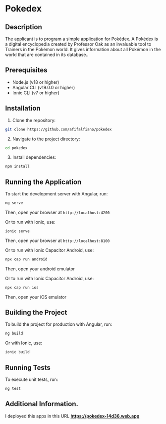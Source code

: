 # Pokedex

## Description

The applicant is to program a simple application for Pokédex. A Pokédex is a digital encyclopedia created by Professor Oak as an invaluable tool to Trainers in the Pokémon
world. It gives information about all Pokémon in the world that are contained in its database..

## Prerequisites

* Node.js (v18 or higher)
* Angular CLI (v19.0.0 or higher)
* Ionic CLI (v7 or higher)

## Installation

1. Clone the repository:

```bash
git clone https://github.com/afifalfiano/pokedex
```

2. Navigate to the project directory:

```bash
cd pokedex
```

3. Install dependencies:

```bash
npm install
```

## Running the Application

To start the development server with Angular, run:

```bash
ng serve
```

Then, open your browser at `http://localhost:4200`

Or to run with Ionic, use:

```bash
ionic serve
```

Then, open your browser at `http://localhost:8100`

Or to run with Ionic Capacitor Android, use:

```bash
npx cap run android 
```

Then, open your android emulator

Or to run with Ionic Capacitor Android, use:

```bash
npx cap run ios 
```

Then, open your iOS emulator

## Building the Project

To build the project for production with Angular, run:

```bash
ng build
```

Or with Ionic, use:

```bash
ionic build
```

## Running Tests

To execute unit tests, run:

```bash
ng test
```

## Additional Information.

I deployed this apps in this URL **https://pokedex-14d36.web.app**
